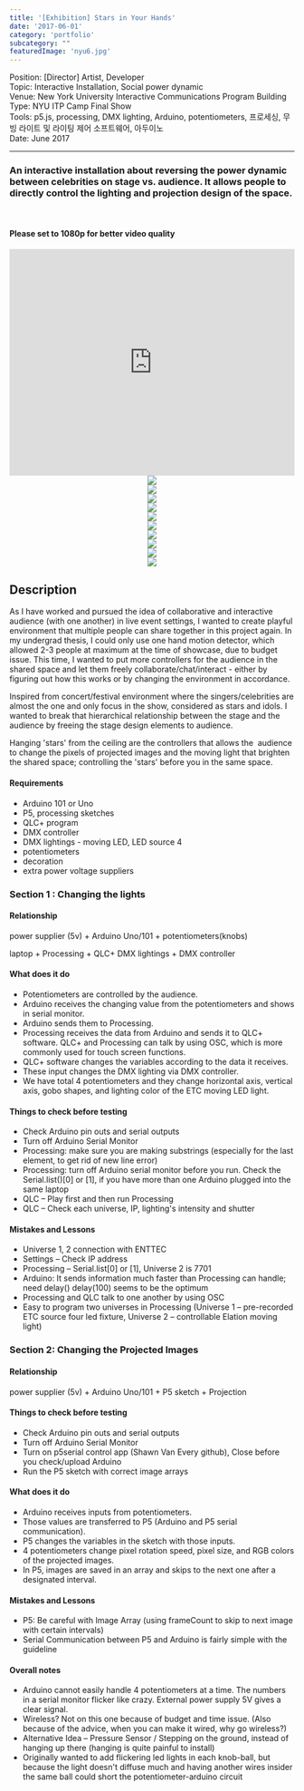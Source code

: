 ```yaml
---
title: '[Exhibition] Stars in Your Hands'
date: '2017-06-01'
category: 'portfolio'
subcategory: ""
featuredImage: 'nyu6.jpg'
---
```

<div class="intro">
Position: [Director] Artist, Developer <br />
Topic: Interactive Installation, Social power dynamic <br />
Venue: New York University Interactive Communications Program Building <br />
Type: NYU ITP Camp Final Show <br />
Tools: p5.js, processing, DMX lighting, Arduino, potentiometers, 프로세싱, 무빙 라이트 및 라이팅 제어 소프트웨어, 아두이노<br />
Date: June 2017
</div>

<hr />

<h3>An interactive installation about reversing the power dynamic between celebrities on stage vs. audience. It allows people to directly control the lighting and projection design of the space.</h3>
<br />

#### Please set to 1080p for better video quality

<iframe width="100%" height="400" src="https://www.youtube.com/embed/ASxuVJJzKDY" frameborder="0" allow="accelerometer; autoplay; clipboard-write; encrypted-media; gyroscope; picture-in-picture" allowfullscreen></iframe>

<figure style="display: block; margin: 0 auto; text-align: center">
<img src="./nyu7.jpg">
<figcaption></figcaption>
</figure>

<figure style="display: block; margin: 0 auto; text-align: center">
<img src="./nyu8.jpg">
<figcaption></figcaption>
</figure>
<figure style="display: block; margin: 0 auto; text-align: center">
<img src="./nyu12.jpg">
<figcaption></figcaption>
</figure>

<figure style="display: block; margin: 0 auto; text-align: center">
<img src="./nyu10.jpg">
<figcaption></figcaption>
</figure>

<figure style="display: block; margin: 0 auto; text-align: center">
<img src="./nyu2.jpg">
<figcaption></figcaption>
</figure>

<figure style="display: block; margin: 0 auto; text-align: center">
<img src="./nyu4.jpg">
<figcaption></figcaption>
</figure>

<figure style="display: block; margin: 0 auto; text-align: center">
<img src="./nyu5.jpg">
<figcaption></figcaption>
</figure>

<figure style="display: block; margin: 0 auto; text-align: center">
<img src="./nyu11.jpg">
<figcaption></figcaption>
</figure>

<figure style="display: block; margin: 0 auto; text-align: center">
<img src="./nyu9.jpg">
<figcaption></figcaption>
</figure>

<figure style="display: block; margin: 0 auto; text-align: center">
<img src="./nyu6.jpg">
<figcaption></figcaption>
</figure>




## Description

As I have worked and pursued the idea of collaborative and interactive audience (with one another) in live event settings, I wanted to create playful environment that multiple people can share together in this project again. In my undergrad thesis, I could only use one hand motion detector, which allowed 2-3 people at maximum at the time of showcase, due to budget issue. This time, I wanted to put more controllers for the audience in the shared space and let them freely collaborate/chat/interact - either by figuring out how this works or by changing the environment in accordance.

Inspired from concert/festival environment where the singers/celebrities are almost the one and only focus in the show, considered as stars and idols. I wanted to break that hierarchical relationship between the stage and the audience by freeing the stage design elements to audience.

Hanging 'stars' from the ceiling are the controllers that allows the  audience to change the pixels of projected images and the moving light that brighten the shared space; controlling the 'stars' before you in the same space.



#### Requirements

- Arduino 101 or Uno
- P5, processing sketches
- QLC+ program
- DMX controller
- DMX lightings - moving LED, LED source 4
- potentiometers
- decoration
- extra power voltage suppliers

### Section 1 : Changing the lights

#### Relationship

power supplier (5v) + Arduino Uno/101 + potentiometers(knobs) 

laptop + Processing + QLC+ DMX lightings + DMX controller

#### What does it do

- Potentiometers are controlled by the audience.
- Arduino receives the changing value from the potentiometers and shows in serial monitor.
- Arduino sends them to Processing.
- Processing receives the data from Arduino and sends it to QLC+ software. QLC+ and Processing can talk by using OSC, which is more commonly used for touch screen functions.
- QLC+ software changes the variables according to the data it receives.
- These input changes the DMX lighting via DMX controller.
- We have total 4 potentiometers and they change horizontal axis, vertical axis, gobo shapes, and lighting color of the ETC moving LED light.

#### Things to check before testing
- Check Arduino pin outs and serial outputs
- Turn off Arduino Serial Monitor
- Processing: make sure you are making substrings (especially for the last element, to get rid of new line error)
- Processing: turn off Arduino serial monitor before you run. Check the Serial.list()[0] or [1], if you have more than one Arduino plugged into the same laptop
- QLC – Play first and then run Processing
- QLC – Check each universe, IP, lighting's intensity and shutter

#### Mistakes and Lessons

- Universe 1, 2 connection with ENTTEC
- Settings – Check IP address
- Processing – Serial.list[0] or [1], Universe 2 is 7701
- Arduino: It sends information much faster than Processing can handle; need delay()
delay(100) seems to be the optimum
- Processing and QLC talk to one another by using OSC
- Easy to program two universes in Processing (Universe 1 – pre-recorded ETC source four led fixture, Universe 2 – controllable Elation moving light)


### Section 2: Changing the Projected Images

#### Relationship
power supplier (5v) + Arduino Uno/101 + P5 sketch + Projection

#### Things to check before testing
- Check Arduino pin outs and serial outputs
- Turn off Arduino Serial Monitor
- Turn on p5serial control app (Shawn Van Every github), Close before you check/upload Arduino
- Run the P5 sketch with correct image arrays

#### What does it do

- Arduino receives inputs from potentiometers.
- Those values are transferred to P5 (Arduino and P5 serial communication).
- P5 changes the variables in the sketch with those inputs.
- 4 potentiometers change pixel rotation speed, pixel size, and RGB colors of the projected images.
- In P5, images are saved in an array and skips to the next one after a designated interval.

#### Mistakes and Lessons
- P5: Be careful with Image Array (using frameCount to skip to next image with certain intervals)
- Serial Communication between P5 and Arduino is fairly simple with the guideline

#### Overall notes
- Arduino cannot easily handle 4 potentiometers at a time. The numbers in a serial monitor flicker like crazy. External power supply 5V gives a clear signal.
- Wireless? Not on this one because of budget and time issue. (Also because of the advice, when you can make it wired, why go wireless?)
- Alternative Idea – Pressure Sensor / Stepping on the ground, instead of hanging up there (hanging is quite painful to install)
- Originally wanted to add flickering led lights in each knob-ball, but because the light doesn't diffuse much and having another wires insider the same ball could short the potentiometer-arduino circuit

